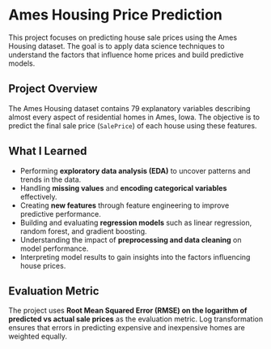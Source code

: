 # Ames Housing Price Prediction

This project focuses on predicting house sale prices using the Ames Housing dataset. The goal is to apply data science techniques to understand the factors that influence home prices and build predictive models.

## Project Overview
The Ames Housing dataset contains 79 explanatory variables describing almost every aspect of residential homes in Ames, Iowa. The objective is to predict the final sale price (`SalePrice`) of each house using these features.

## What I Learned
- Performing **exploratory data analysis (EDA)** to uncover patterns and trends in the data.
- Handling **missing values** and **encoding categorical variables** effectively.
- Creating **new features** through feature engineering to improve predictive performance.
- Building and evaluating **regression models** such as linear regression, random forest, and gradient boosting.
- Understanding the impact of **preprocessing and data cleaning** on model performance.
- Interpreting model results to gain insights into the factors influencing house prices.

## Evaluation Metric
The project uses **Root Mean Squared Error (RMSE) on the logarithm of predicted vs actual sale prices** as the evaluation metric. Log transformation ensures that errors in predicting expensive and inexpensive homes are weighted equally.
